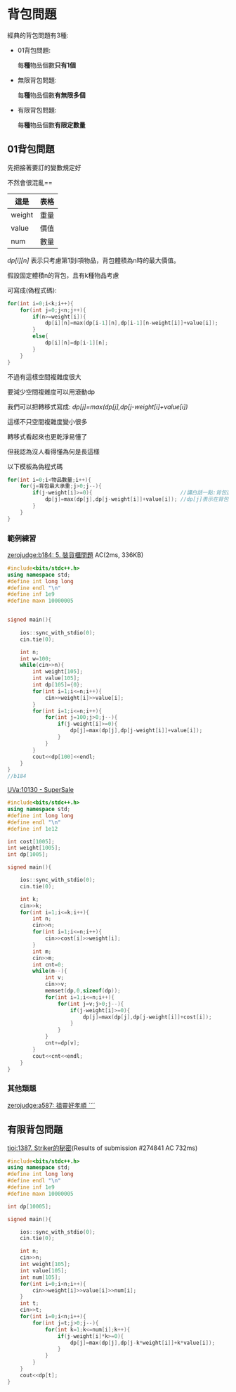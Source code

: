 背包問題
====

經典的背包問題有3種:

+ 01背包問題:

  每**種**物品個數**只有1個**

+ 無限背包問題:

  每**種**物品個數**有無限多個**

+ 有限背包問題:

  每**種**物品個數**有限定數量**


## 01背包問題

先把接著要訂的變數規定好
 
不然會很混亂==
     
這是 | 表格 
--- | ---
weight|重量 
value|價值
num|數量
 
*dp[i][n]* 表示只考慮第1到i項物品，背包體積為n時的最大價值。

假設固定體積n的背包，且有k種物品考慮

可寫成(偽程式碼):

```cpp
for(int i=0;i<k;i++){
    for(int j=0;j<n;j++){
        if(n>=weight[i]){
            dp[i][n]=max(dp[i-1][n],dp[i-1][n-weight[i]]+value[i]);
        }
        else{
            dp[i][n]=dp[i-1][n];
        }
    }    
}
```


不過有這樣空間複雜度很大

要減少空間複雜度可以用滾動dp

我們可以把轉移式寫成: *dp[j]=max(dp[j],dp[j-weight[i]+value[i])*

這樣不只空間複雜度變小很多

轉移式看起來也更乾淨易懂了

但我認為沒人看得懂為何是長這樣

以下模板為偽程式碼
```cpp
for(int i=0;i<物品數量;i++){
    for(j=背包最大承重;j>0;j--){
        if(j-weight[i]>=0){                            //講白話一點:背包還能裝東西就更新
            dp[j]=max(dp[j],dp[j-weight[i]]+value[i]); //dp[j]表示在背包最大承重為j時所能有的最大價值
        }
    }
}
```
### 範例練習

[zerojudge:b184: 5. 裝貨櫃問題](https://zerojudge.tw/ShowProblem?problemid=b184) AC(2ms, 336KB)
```cpp
#include<bits/stdc++.h>
using namespace std;
#define int long long
#define endl "\n"
#define inf 1e9
#define maxn 10000005


signed main(){
    
    ios::sync_with_stdio(0);
    cin.tie(0);

    int n;
    int w=100;
    while(cin>>n){
        int weight[105];
        int value[105];
        int dp[105]={0};
        for(int i=1;i<=n;i++){
            cin>>weight[i]>>value[i];
        }
        for(int i=1;i<=n;i++){
            for(int j=100;j>0;j--){
                if(j-weight[i]>=0){
                    dp[j]=max(dp[j],dp[j-weight[i]]+value[i]);
                }
            }
        }
        cout<<dp[100]<<endl;
    }
}
//b184
```


[UVa:10130 - SuperSale](https://onlinejudge.org/index.php?option=com_onlinejudge&Itemid=8&page=show_problem&problem=1071)
```cpp
#include<bits/stdc++.h>
using namespace std;
#define int long long
#define endl "\n"
#define inf 1e12

int cost[1005];
int weight[1005];
int dp[1005];

signed main(){

    ios::sync_with_stdio(0);
    cin.tie(0);

    int k;
    cin>>k;
    for(int i=1;i<=k;i++){
        int n;
        cin>>n;
        for(int i=1;i<=n;i++){
            cin>>cost[i]>>weight[i]; 
        }
        int m;
        cin>>m;
        int cnt=0;
        while(m--){
            int v;
            cin>>v;
            memset(dp,0,sizeof(dp));
            for(int i=1;i<=n;i++){
                for(int j=v;j>0;j--){
                    if(j-weight[i]>=0){
                        dp[j]=max(dp[j],dp[j-weight[i]]+cost[i]);
                    }
                }
            }
            cnt+=dp[v];
        }
        cout<<cnt<<endl;
    }
}
```


### 其他類題
[zerojudge:a587: 祖靈好孝順 ˋˇˊ](https://zerojudge.tw/ShowProblem?problemid=a587)



## 有限背包問題


[tioj:1387. Striker的秘密](https://tioj.ck.tp.edu.tw/submissions/274841)(Results of submission #274841 AC 732ms)

```cpp
#include<bits/stdc++.h>
using namespace std;
#define int long long
#define endl "\n"
#define inf 1e9
#define maxn 10000005

int dp[10005];

signed main(){

    ios::sync_with_stdio(0);
    cin.tie(0);

    int n;
    cin>>n;
    int weight[105];
    int value[105];
    int num[105];
    for(int i=0;i<n;i++){
        cin>>weight[i]>>value[i]>>num[i];
    }
    int t;
    cin>>t;
    for(int i=0;i<n;i++){
        for(int j=t;j>0;j--){
            for(int k=1;k<=num[i];k++){
                if(j-weight[i]*k>=0){
                    dp[j]=max(dp[j],dp[j-k*weight[i]]+k*value[i]);
                }
            }
        }
    }
    cout<<dp[t];
}
```
